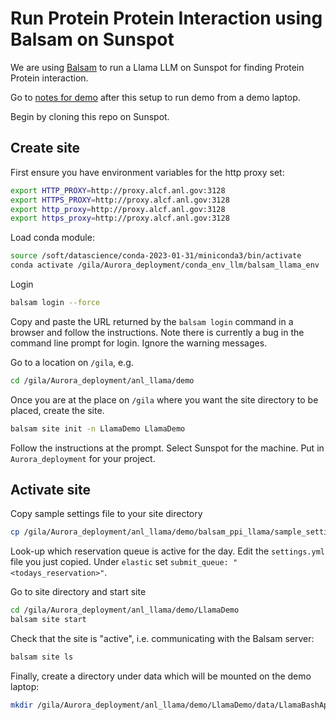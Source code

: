# Run Protein Protein Interaction using Balsam on Sunspot
We are using [Balsam](https://balsam.readthedocs.io/en/latest/) to run a Llama LLM on Sunspot for finding Protein Protein interaction.

Go to [notes for demo](./NOTES_FOR_DEMO.md) after this setup to run demo from a demo laptop. 

Begin by cloning this repo on Sunspot.

## Create site

First ensure you have environment variables for the http proxy set:
```bash
export HTTP_PROXY=http://proxy.alcf.anl.gov:3128
export HTTPS_PROXY=http://proxy.alcf.anl.gov:3128
export http_proxy=http://proxy.alcf.anl.gov:3128
export https_proxy=http://proxy.alcf.anl.gov:3128
```

Load conda module:
```bash
source /soft/datascience/conda-2023-01-31/miniconda3/bin/activate
conda activate /gila/Aurora_deployment/conda_env_llm/balsam_llama_env
```
Login
```bash
balsam login --force
```
Copy and paste the URL returned by the `balsam login` command in a browser and follow the instructions.  Note there is currently a bug in the command line prompt for login.  Ignore the warning messages.

Go to a location on `/gila`, e.g.
```bash
cd /gila/Aurora_deployment/anl_llama/demo
```

Once you are at the place on `/gila` where you want the site directory to be placed, create the site.
```bash
balsam site init -n LlamaDemo LlamaDemo
```

Follow the instructions at the prompt.  Select Sunspot for the machine.  Put in `Aurora_deployment` for your project.

## Activate site

Copy sample settings file to your site directory

```bash
cp /gila/Aurora_deployment/anl_llama/demo/balsam_ppi_llama/sample_settings.yml /gila/Aurora_deployment/anl_llama/demo/LlamaDemo
```

Look-up which reservation queue is active for the day.  Edit the `settings.yml` file you just copied.  Under `elastic` set `submit_queue: "<todays_reservation>"`.

Go to site directory and start site
```bash
cd /gila/Aurora_deployment/anl_llama/demo/LlamaDemo
balsam site start
```

Check that the site is "active", i.e. communicating with the Balsam server:
```bash
balsam site ls
```

Finally, create a directory under data which will be mounted on the demo laptop:
```bash
mkdir /gila/Aurora_deployment/anl_llama/demo/LlamaDemo/data/LlamaBashAppOutput
```
